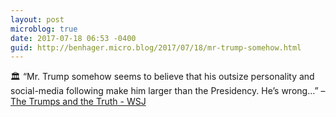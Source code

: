 ```yaml
---
layout: post
microblog: true
date: 2017-07-18 06:53 -0400
guid: http://benhager.micro.blog/2017/07/18/mr-trump-somehow.html
---
```

🏛 “Mr. Trump somehow seems to believe that his outsize personality and social-media following make him larger than the Presidency. He’s wrong…” – [The Trumps and the Truth - WSJ](https://www.wsj.com/amp/articles/the-trumps-and-the-truth-1500332545)
